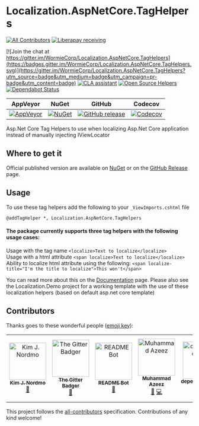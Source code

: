 # Localization.AspNetCore.TagHelpers
[![All Contributors](https://img.shields.io/badge/all_contributors-6-orange.svg?style=flat-square)](#contributors)
[![Liberapay receiving](https://img.shields.io/liberapay/receives/WormieCorp.svg?logo=liberapay&style=flat-square)](https://liberapay.com/WormieCorp)

[![Join the chat at https://gitter.im/WormieCorp/Localization.AspNetCore.TagHelpers](https://badges.gitter.im/WormieCorp/Localization.AspNetCore.TagHelpers.svg)](https://gitter.im/WormieCorp/Localization.AspNetCore.TagHelpers?utm_source=badge&utm_medium=badge&utm_campaign=pr-badge&utm_content=badge)
[![CLA assistant](https://cla-assistant.io/readme/badge/WormieCorp/Localization.AspNetCore.TagHelpers)](https://cla-assistant.io/WormieCorp/Localization.AspNetCore.TagHelpers)
[![Open Source Helpers](https://www.codetriage.com/wormiecorp/localization.aspnetcore.taghelpers/badges/users.svg)](https://www.codetriage.com/wormiecorp/localization.aspnetcore.taghelpers)
[![Dependabot Status](https://api.dependabot.com/badges/status?host=github&repo=WormieCorp/Localization.AspNetCore.TagHelpers)](https://dependabot.com)

| AppVeyor | NuGet | GitHub | Codecov |
| :------: | :---: | :----: | :-----: |
| [![AppVeyor](https://img.shields.io/appveyor/ci/AdmiringWorm/localization-aspnetcore-taghelpers.svg)](https://ci.appveyor.com/project/AdmiringWorm/localization-aspnetcore-taghelpers) | [![NuGet](https://img.shields.io/nuget/v/Localization.AspNetCore.TagHelpers.svg)](https://www.nuget.org/packages/Localization.AspNetCore.TagHelpers/) | [![GitHub release](https://img.shields.io/github/release/WormieCorp/Localization.AspNetCore.TagHelpers.svg)](https://github.com/WormieCorp/Localization.AspNetCore.TagHelpers/releases) | [![Codecov](https://codecov.io/github/WormieCorp/Localization.AspNetCore.TagHelpers/coverage.svg)](https://codecov.io/github/WormieCorp/Localization.AspNetCore.TagHelpers) |

Asp.Net Core Tag Helpers to use when localizing Asp.Net Core application instead of manually injecting IViewLocator

## Where to get it
Official published version are available on [NuGet](https://www.nuget.org/packages/Localization.AspNetCore.TagHelpers/)
or on the [GitHub Release](https://github.com/WormieCorp/Localization.AspNetCore.TagHelpers/releases) page.

## Usage
To use these tag helpers add the following to your `_ViewImports.cshtml` file
```
@addTagHelper *, Localization.AspNetCore.TagHelpers
```
#### The package currently supports three tag helpers with the following usage cases:
Usage with the tag name `<localize>Text to localize</localize>`  
Usage with a html attribute `<span localize>Text to localize</localize>`  
Ability to localize html attribute using the following: `<span localize-title="I'm the title to localize">This won't</span>`

You can read more about this on the [Documentation](https://wormiecorp.github.io/Localization.AspNetCore.TagHelpers/docs/helpers) page.
Please also see the Localization.Demo project for a working template with the use of these localization helpers (based on default asp.net core template)

## Contributors

Thanks goes to these wonderful people ([emoji key](https://allcontributors.org/docs/en/emoji-key)):

<!-- ALL-CONTRIBUTORS-LIST:START - Do not remove or modify this section -->
<!-- prettier-ignore -->
<table><tr><td align="center"><a href="https://github.com/AdmiringWorm"><img src="https://avatars3.githubusercontent.com/u/1474648?v=4" width="100px;" alt="Kim J. Nordmo"/><br /><sub><b>Kim J. Nordmo</b></sub></a><br /><a href="#maintenance-AdmiringWorm" title="Maintenance">🚧</a></td><td align="center"><a href="https://gitter.im"><img src="https://avatars2.githubusercontent.com/u/8518239?v=4" width="100px;" alt="The Gitter Badger"/><br /><sub><b>The Gitter Badger</b></sub></a><br /><a href="https://github.com/WormieCorp/Localization.AspNetCore.TagHelpers/commits?author=gitter-badger" title="Documentation">📖</a></td><td align="center"><a href="https://www.codetriage.com"><img src="https://avatars0.githubusercontent.com/u/35302948?v=4" width="100px;" alt="README Bot"/><br /><sub><b>README Bot</b></sub></a><br /><a href="https://github.com/WormieCorp/Localization.AspNetCore.TagHelpers/commits?author=codetriage-readme-bot" title="Documentation">📖</a></td><td align="center"><a href="https://encrypt0r.github.io/"><img src="https://avatars2.githubusercontent.com/u/16880059?v=4" width="100px;" alt="Muhammad Azeez"/><br /><sub><b>Muhammad Azeez</b></sub></a><br /><a href="https://github.com/WormieCorp/Localization.AspNetCore.TagHelpers/issues?q=author%3Aencrypt0r" title="Ideas, Planning, & Feedback">🤔</a> <a href="https://github.com/WormieCorp/Localization.AspNetCore.TagHelpers/commits?author=encrypt0r" title="Code">💻</a></td><td align="center"><a href="https://github.com/apps/dependabot"><img src="https://avatars3.githubusercontent.com/in/2141?v=4" width="100px;" alt="dependabot[bot]"/><br /><sub><b>dependabot[bot]</b></sub></a><br /><a href="https://github.com/WormieCorp/Localization.AspNetCore.TagHelpers/commits?author=dependabot[bot]" title="Code">💻</a></td><td align="center"><a href="https://github.com/apps/whitesource-bolt-for-github"><img src="https://avatars2.githubusercontent.com/in/16809?v=4" width="100px;" alt="whitesource-bolt-for-github[bot]"/><br /><sub><b>whitesource-bolt-for-github[bot]</b></sub></a><br /><a href="#security-whitesource-bolt-for-github[bot]" title="Security">🛡️</a></td></tr></table>
<!-- ALL-CONTRIBUTORS-LIST:END -->

This project follows the [all-contributors](https://github.com/all-contributors/all-contributors) specification. Contributions of any kind welcome!
